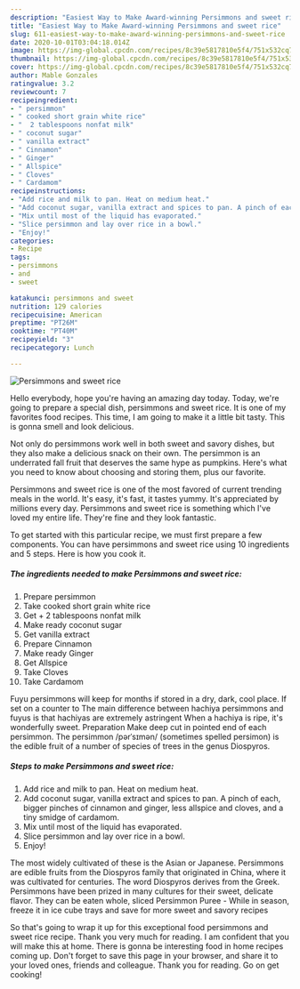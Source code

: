 ```yaml
---
description: "Easiest Way to Make Award-winning Persimmons and sweet rice"
title: "Easiest Way to Make Award-winning Persimmons and sweet rice"
slug: 611-easiest-way-to-make-award-winning-persimmons-and-sweet-rice
date: 2020-10-01T03:04:18.014Z
image: https://img-global.cpcdn.com/recipes/8c39e5817810e5f4/751x532cq70/persimmons-and-sweet-rice-recipe-main-photo.jpg
thumbnail: https://img-global.cpcdn.com/recipes/8c39e5817810e5f4/751x532cq70/persimmons-and-sweet-rice-recipe-main-photo.jpg
cover: https://img-global.cpcdn.com/recipes/8c39e5817810e5f4/751x532cq70/persimmons-and-sweet-rice-recipe-main-photo.jpg
author: Mable Gonzales
ratingvalue: 3.2
reviewcount: 7
recipeingredient:
- " persimmon"
- " cooked short grain white rice"
- "  2 tablespoons nonfat milk"
- " coconut sugar"
- " vanilla extract"
- " Cinnamon"
- " Ginger"
- " Allspice"
- " Cloves"
- " Cardamom"
recipeinstructions:
- "Add rice and milk to pan. Heat on medium heat."
- "Add coconut sugar, vanilla extract and spices to pan. A pinch of each, bigger pinches of cinnamon and ginger, less allspice and cloves, and a tiny smidge of cardamom."
- "Mix until most of the liquid has evaporated."
- "Slice persimmon and lay over rice in a bowl."
- "Enjoy!"
categories:
- Recipe
tags:
- persimmons
- and
- sweet

katakunci: persimmons and sweet 
nutrition: 129 calories
recipecuisine: American
preptime: "PT26M"
cooktime: "PT40M"
recipeyield: "3"
recipecategory: Lunch

---
```



![Persimmons and sweet rice](https://img-global.cpcdn.com/recipes/8c39e5817810e5f4/751x532cq70/persimmons-and-sweet-rice-recipe-main-photo.jpg)

Hello everybody, hope you're having an amazing day today. Today, we're going to prepare a special dish, persimmons and sweet rice. It is one of my favorites food recipes. This time, I am going to make it a little bit tasty. This is gonna smell and look delicious.

Not only do persimmons work well in both sweet and savory dishes, but they also make a delicious snack on their own. The persimmon is an underrated fall fruit that deserves the same hype as pumpkins. Here&#39;s what you need to know about choosing and storing them, plus our favorite.

Persimmons and sweet rice is one of the most favored of current trending meals in the world. It's easy, it's fast, it tastes yummy. It's appreciated by millions every day. Persimmons and sweet rice is something which I've loved my entire life. They're fine and they look fantastic.


To get started with this particular recipe, we must first prepare a few components. You can have persimmons and sweet rice using 10 ingredients and 5 steps. Here is how you cook it.

<!--inarticleads1-->

##### The ingredients needed to make Persimmons and sweet rice:

1. Prepare  persimmon
1. Take  cooked short grain white rice
1. Get  + 2 tablespoons nonfat milk
1. Make ready  coconut sugar
1. Get  vanilla extract
1. Prepare  Cinnamon
1. Make ready  Ginger
1. Get  Allspice
1. Take  Cloves
1. Take  Cardamom


Fuyu persimmons will keep for months if stored in a dry, dark, cool place. If set on a counter to The main difference between hachiya persimmons and fuyus is that hachiyas are extremely astringent When a hachiya is ripe, it&#39;s wonderfully sweet. Preparation Make deep cut in pointed end of each persimmon. The persimmon /pərˈsɪmən/ (sometimes spelled persimon) is the edible fruit of a number of species of trees in the genus Diospyros. 

<!--inarticleads2-->

##### Steps to make Persimmons and sweet rice:

1. Add rice and milk to pan. Heat on medium heat.
1. Add coconut sugar, vanilla extract and spices to pan. A pinch of each, bigger pinches of cinnamon and ginger, less allspice and cloves, and a tiny smidge of cardamom.
1. Mix until most of the liquid has evaporated.
1. Slice persimmon and lay over rice in a bowl.
1. Enjoy!


The most widely cultivated of these is the Asian or Japanese. Persimmons are edible fruits from the Diospyros family that originated in China, where it was cultivated for centuries. The word Diospyros derives from the Greek. Persimmons have been prized in many cultures for their sweet, delicate flavor. They can be eaten whole, sliced Persimmon Puree - While in season, freeze it in ice cube trays and save for more sweet and savory recipes 

So that's going to wrap it up for this exceptional food persimmons and sweet rice recipe. Thank you very much for reading. I am confident that you will make this at home. There is gonna be interesting food in home recipes coming up. Don't forget to save this page in your browser, and share it to your loved ones, friends and colleague. Thank you for reading. Go on get cooking!
